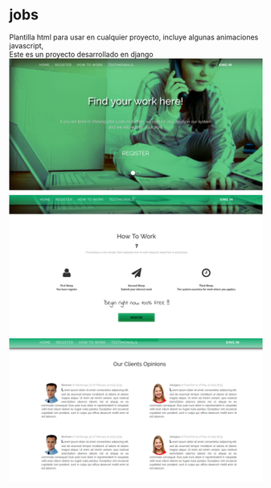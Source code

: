 # jobs
Plantilla html para usar en cualquier proyecto, incluye algunas animaciones javascript,</br> 
Este es un proyecto desarrollado en django
<img src='https://raw.githubusercontent.com/jjorgewill/jobs/master/img/screen/1.png'>
<img src='https://raw.githubusercontent.com/jjorgewill/jobs/master/img/screen/2.png'>
<img src='https://raw.githubusercontent.com/jjorgewill/jobs/master/img/screen/3.png'>
